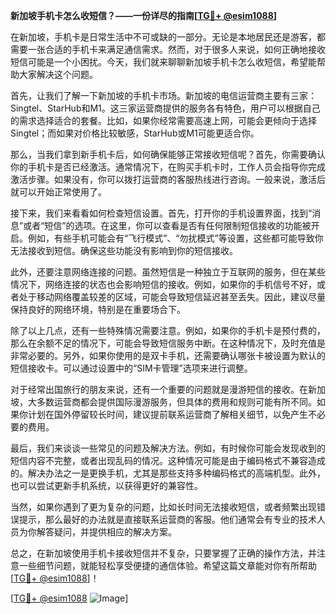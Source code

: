 **新加坡手机卡怎么收短信？——一份详尽的指南[[TG💪+ @esim1088](https://t.me/s/esim1088)]**

在新加坡，手机卡是日常生活中不可或缺的一部分。无论是本地居民还是游客，都需要一张合适的手机卡来满足通信需求。然而，对于很多人来说，如何正确地接收短信可能是一个小困扰。今天，我们就来聊聊新加坡手机卡怎么收短信，希望能帮助大家解决这个问题。

首先，让我们了解一下新加坡的手机卡市场。新加坡的电信运营商主要有三家：Singtel、StarHub和M1。这三家运营商提供的服务各有特色，用户可以根据自己的需求选择适合的套餐。比如，如果你经常需要高速上网，可能会更倾向于选择Singtel；而如果对价格比较敏感，StarHub或M1可能更适合你。

那么，当我们拿到新手机卡后，如何确保能够正常接收短信呢？首先，你需要确认你的手机卡是否已经激活。通常情况下，在购买手机卡时，工作人员会指导你完成激活步骤。如果没有，你可以拨打运营商的客服热线进行咨询。一般来说，激活后就可以开始正常使用了。

接下来，我们来看看如何检查短信设置。首先，打开你的手机设置界面，找到“消息”或者“短信”的选项。在这里，你可以查看是否有任何限制短信接收的功能被开启。例如，有些手机可能会有“飞行模式”、“勿扰模式”等设置，这些都可能导致你无法接收到短信。确保这些功能没有影响到你的短信接收。

此外，还要注意网络连接的问题。虽然短信是一种独立于互联网的服务，但在某些情况下，网络连接的状态也会影响短信的接收。例如，如果你的手机信号不好，或者处于移动网络覆盖较差的区域，可能会导致短信延迟甚至丢失。因此，建议尽量保持良好的网络环境，特别是在重要场合下。

除了以上几点，还有一些特殊情况需要注意。例如，如果你的手机卡是预付费的，那么在余额不足的情况下，可能会导致短信服务中断。在这种情况下，及时充值是非常必要的。另外，如果你使用的是双卡手机，还需要确认哪张卡被设置为默认的短信接收卡。可以通过设置中的“SIM卡管理”选项来进行调整。

对于经常出国旅行的朋友来说，还有一个重要的问题就是漫游短信的接收。在新加坡，大多数运营商都会提供国际漫游服务，但具体的费用和规则可能有所不同。如果你计划在国外停留较长时间，建议提前联系运营商了解相关细节，以免产生不必要的费用。

最后，我们来谈谈一些常见的问题及解决方法。例如，有时候你可能会发现收到的短信内容不完整，或者出现乱码的情况。这种情况可能是由于编码格式不兼容造成的。解决办法之一是更换手机，尤其是那些支持多种编码格式的高端机型。此外，也可以尝试更新手机系统，以获得更好的兼容性。

当然，如果你遇到了更为复杂的问题，比如长时间无法接收短信，或者频繁出现错误提示，那么最好的办法就是直接联系运营商的客服。他们通常会有专业的技术人员为你解答疑问，并提供相应的解决方案。

总之，在新加坡使用手机卡接收短信并不复杂，只要掌握了正确的操作方法，并注意一些细节问题，就能轻松享受便捷的通信体验。希望这篇文章能对你有所帮助[[TG💪+ @esim1088](https://t.me/s/esim1088)]！

[[TG💪+ @esim1088](https://t.me/s/esim1088) ![Image](https://i.postimg.cc/4NQfJmqS/Snipaste-2025-05-13-00-14-12.png)]
